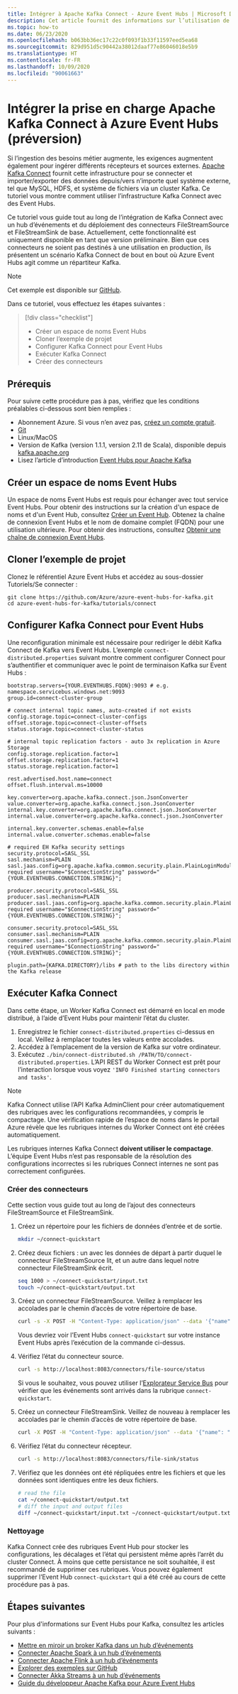 ```yaml
---
title: Intégrer à Apache Kafka Connect - Azure Event Hubs | Microsoft Docs
description: Cet article fournit des informations sur l’utilisation de Kafka Connect avec Azure Event Hubs pour Kafka.
ms.topic: how-to
ms.date: 06/23/2020
ms.openlocfilehash: b063bb36ec17c22c0f093f1b33f11597eed5ea68
ms.sourcegitcommit: 829d951d5c90442a38012daaf77e86046018e5b9
ms.translationtype: HT
ms.contentlocale: fr-FR
ms.lasthandoff: 10/09/2020
ms.locfileid: "90061663"
---
```

# <a name="integrate-apache-kafka-connect-support-on-azure-event-hubs-preview"></a>Intégrer la prise en charge Apache Kafka Connect à Azure Event Hubs (préversion)
Si l’ingestion des besoins métier augmente, les exigences augmentent également pour ingérer différents récepteurs et sources externes. [Apache Kafka Connect](https://kafka.apache.org/documentation/#connect) fournit cette infrastructure pour se connecter et importer/exporter des données depuis/vers n’importe quel système externe, tel que MySQL, HDFS, et système de fichiers via un cluster Kafka. Ce tutoriel vous montre comment utiliser l’infrastructure Kafka Connect avec des Event Hubs.

Ce tutoriel vous guide tout au long de l’intégration de Kafka Connect avec un hub d’événements et du déploiement des connecteurs FileStreamSource et FileStreamSink de base. Actuellement, cette fonctionnalité est uniquement disponible en tant que version préliminaire. Bien que ces connecteurs ne soient pas destinés à une utilisation en production, ils présentent un scénario Kafka Connect de bout en bout où Azure Event Hubs agit comme un répartiteur Kafka.

> [!NOTE]
> Cet exemple est disponible sur [GitHub](https://github.com/Azure/azure-event-hubs-for-kafka/tree/master/tutorials/connect).

Dans ce tutoriel, vous effectuez les étapes suivantes :

> [!div class="checklist"]
> * Créer un espace de noms Event Hubs
> * Cloner l’exemple de projet
> * Configurer Kafka Connect pour Event Hubs
> * Exécuter Kafka Connect
> * Créer des connecteurs

## <a name="prerequisites"></a>Prérequis
Pour suivre cette procédure pas à pas, vérifiez que les conditions préalables ci-dessous sont bien remplies :

- Abonnement Azure. Si vous n’en avez pas, [créez un compte gratuit](https://azure.microsoft.com/free/).
- [Git](https://www.git-scm.com/downloads)
- Linux/MacOS
- Version de Kafka (version 1.1.1, version 2.11 de Scala), disponible depuis [kafka.apache.org](https://kafka.apache.org/downloads#1.1.1)
- Lisez l’article d’introduction [Event Hubs pour Apache Kafka](./event-hubs-for-kafka-ecosystem-overview.md)

## <a name="create-an-event-hubs-namespace"></a>Créer un espace de noms Event Hubs
Un espace de noms Event Hubs est requis pour échanger avec tout service Event Hubs. Pour obtenir des instructions sur la création d'un espace de noms et d'un Event Hub, consultez [Créer un Event Hub](event-hubs-create.md). Obtenez la chaîne de connexion Event Hubs et le nom de domaine complet (FQDN) pour une utilisation ultérieure. Pour obtenir des instructions, consultez [Obtenir une chaîne de connexion Event Hubs](event-hubs-get-connection-string.md). 

## <a name="clone-the-example-project"></a>Cloner l’exemple de projet
Clonez le référentiel Azure Event Hubs et accédez au sous-dossier Tutoriels/Se connecter : 

```
git clone https://github.com/Azure/azure-event-hubs-for-kafka.git
cd azure-event-hubs-for-kafka/tutorials/connect
```

## <a name="configure-kafka-connect-for-event-hubs"></a>Configurer Kafka Connect pour Event Hubs
Une reconfiguration minimale est nécessaire pour rediriger le débit Kafka Connect de Kafka vers Event Hubs.  L’exemple `connect-distributed.properties` suivant montre comment configurer Connect pour s’authentifier et communiquer avec le point de terminaison Kafka sur Event Hubs :

```properties
bootstrap.servers={YOUR.EVENTHUBS.FQDN}:9093 # e.g. namespace.servicebus.windows.net:9093
group.id=connect-cluster-group

# connect internal topic names, auto-created if not exists
config.storage.topic=connect-cluster-configs
offset.storage.topic=connect-cluster-offsets
status.storage.topic=connect-cluster-status

# internal topic replication factors - auto 3x replication in Azure Storage
config.storage.replication.factor=1
offset.storage.replication.factor=1
status.storage.replication.factor=1

rest.advertised.host.name=connect
offset.flush.interval.ms=10000

key.converter=org.apache.kafka.connect.json.JsonConverter
value.converter=org.apache.kafka.connect.json.JsonConverter
internal.key.converter=org.apache.kafka.connect.json.JsonConverter
internal.value.converter=org.apache.kafka.connect.json.JsonConverter

internal.key.converter.schemas.enable=false
internal.value.converter.schemas.enable=false

# required EH Kafka security settings
security.protocol=SASL_SSL
sasl.mechanism=PLAIN
sasl.jaas.config=org.apache.kafka.common.security.plain.PlainLoginModule required username="$ConnectionString" password="{YOUR.EVENTHUBS.CONNECTION.STRING}";

producer.security.protocol=SASL_SSL
producer.sasl.mechanism=PLAIN
producer.sasl.jaas.config=org.apache.kafka.common.security.plain.PlainLoginModule required username="$ConnectionString" password="{YOUR.EVENTHUBS.CONNECTION.STRING}";

consumer.security.protocol=SASL_SSL
consumer.sasl.mechanism=PLAIN
consumer.sasl.jaas.config=org.apache.kafka.common.security.plain.PlainLoginModule required username="$ConnectionString" password="{YOUR.EVENTHUBS.CONNECTION.STRING}";

plugin.path={KAFKA.DIRECTORY}/libs # path to the libs directory within the Kafka release
```

## <a name="run-kafka-connect"></a>Exécuter Kafka Connect

Dans cette étape, un Worker Kafka Connect est démarré en local en mode distribué, à l’aide d’Event Hubs pour maintenir l’état du cluster.

1. Enregistrez le fichier `connect-distributed.properties` ci-dessus en local.  Veillez à remplacer toutes les valeurs entre accolades.
2. Accédez à l’emplacement de la version de Kafka sur votre ordinateur.
4. Exécutez `./bin/connect-distributed.sh /PATH/TO/connect-distributed.properties`.  L’API REST du Worker Connect est prêt pour l’interaction lorsque vous voyez `'INFO Finished starting connectors and tasks'`. 

> [!NOTE]
> Kafka Connect utilise l’API Kafka AdminClient pour créer automatiquement des rubriques avec les configurations recommandées, y compris le compactage. Une vérification rapide de l’espace de noms dans le portail Azure révèle que les rubriques internes du Worker Connect ont été créées automatiquement.
>
>Les rubriques internes Kafka Connect **doivent utiliser le compactage**.  L’équipe Event Hubs n’est pas responsable de la résolution des configurations incorrectes si les rubriques Connect internes ne sont pas correctement configurées.

### <a name="create-connectors"></a>Créer des connecteurs
Cette section vous guide tout au long de l’ajout des connecteurs FileStreamSource et FileStreamSink. 

1. Créez un répertoire pour les fichiers de données d’entrée et de sortie.
    ```bash
    mkdir ~/connect-quickstart
    ```

2. Créez deux fichiers : un avec les données de départ à partir duquel le connecteur FileStreamSource lit, et un autre dans lequel notre connecteur FileStreamSink écrit.
    ```bash
    seq 1000 > ~/connect-quickstart/input.txt
    touch ~/connect-quickstart/output.txt
    ```

3. Créez un connecteur FileStreamSource.  Veillez à remplacer les accolades par le chemin d’accès de votre répertoire de base.
    ```bash
    curl -s -X POST -H "Content-Type: application/json" --data '{"name": "file-source","config": {"connector.class":"org.apache.kafka.connect.file.FileStreamSourceConnector","tasks.max":"1","topic":"connect-quickstart","file": "{YOUR/HOME/PATH}/connect-quickstart/input.txt"}}' http://localhost:8083/connectors
    ```
    Vous devriez voir l’Event Hubs `connect-quickstart` sur votre instance Event Hubs après l’exécution de la commande ci-dessus.
4. Vérifiez l’état du connecteur source.
    ```bash
    curl -s http://localhost:8083/connectors/file-source/status
    ```
    Si vous le souhaitez, vous pouvez utiliser l’[Explorateur Service Bus](https://github.com/paolosalvatori/ServiceBusExplorer/releases) pour vérifier que les événements sont arrivés dans la rubrique `connect-quickstart`.

5. Créez un connecteur FileStreamSink.  Veillez de nouveau à remplacer les accolades par le chemin d’accès de votre répertoire de base.
    ```bash
    curl -X POST -H "Content-Type: application/json" --data '{"name": "file-sink", "config": {"connector.class":"org.apache.kafka.connect.file.FileStreamSinkConnector", "tasks.max":"1", "topics":"connect-quickstart", "file": "{YOUR/HOME/PATH}/connect-quickstart/output.txt"}}' http://localhost:8083/connectors
    ```
 
6. Vérifiez l’état du connecteur récepteur.
    ```bash
    curl -s http://localhost:8083/connectors/file-sink/status
    ```

7. Vérifiez que les données ont été répliquées entre les fichiers et que les données sont identiques entre les deux fichiers.
    ```bash
    # read the file
    cat ~/connect-quickstart/output.txt
    # diff the input and output files
    diff ~/connect-quickstart/input.txt ~/connect-quickstart/output.txt
    ```

### <a name="cleanup"></a>Nettoyage
Kafka Connect crée des rubriques Event Hub pour stocker les configurations, les décalages et l’état qui persistent même après l’arrêt du cluster Connect. À moins que cette persistance ne soit souhaitée, il est recommandé de supprimer ces rubriques. Vous pouvez également supprimer l’Event Hub `connect-quickstart` qui a été créé au cours de cette procédure pas à pas.

## <a name="next-steps"></a>Étapes suivantes

Pour plus d'informations sur Event Hubs pour Kafka, consultez les articles suivants :  

- [Mettre en miroir un broker Kafka dans un hub d’événements](event-hubs-kafka-mirror-maker-tutorial.md)
- [Connecter Apache Spark à un hub d’événements](event-hubs-kafka-spark-tutorial.md)
- [Connecter Apache Flink à un hub d’événements](event-hubs-kafka-flink-tutorial.md)
- [Explorer des exemples sur GitHub](https://github.com/Azure/azure-event-hubs-for-kafka)
- [Connecter Akka Streams à un hub d’événements](event-hubs-kafka-akka-streams-tutorial.md)
- [Guide du développeur Apache Kafka pour Azure Event Hubs](apache-kafka-developer-guide.md)
